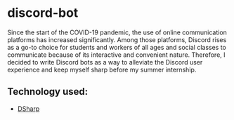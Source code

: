 # discord-bot
Since the start of the COVID-19 pandemic, the use of online communication platforms has increased significantly. Among those platforms, Discord rises as a go-to choice for students and workers of all ages and social classes to communicate because of its interactive and convenient nature. Therefore, I decided to write Discord bots as a way to alleviate the Discord user experience and keep myself sharp before my summer internship.

## Technology used:
- [DSharp](https://github.com/DSharpPlus/DSharpPlus)
